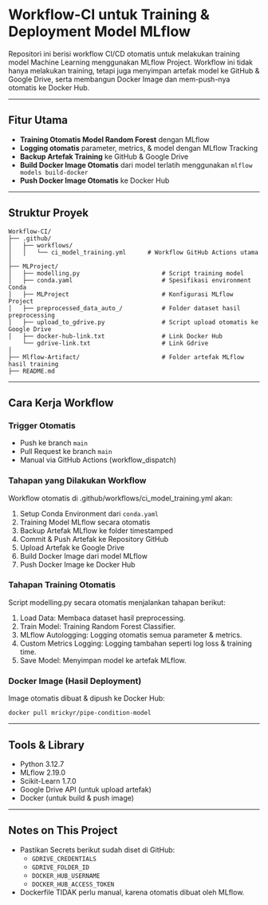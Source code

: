 # Workflow-CI untuk Training & Deployment Model MLflow

Repositori ini berisi workflow CI/CD otomatis untuk melakukan training model Machine Learning menggunakan MLflow Project. Workflow ini tidak hanya melakukan training, tetapi juga menyimpan artefak model ke GitHub & Google Drive, serta membangun Docker Image dan mem-push-nya otomatis ke Docker Hub.

---
## Fitur Utama

- **Training Otomatis Model Random Forest** dengan MLflow
- **Logging otomatis** parameter, metrics, & model dengan MLflow Tracking
- **Backup Artefak Training** ke GitHub & Google Drive
- **Build Docker Image Otomatis** dari model terlatih menggunakan `mlflow models build-docker`
- **Push Docker Image Otomatis** ke Docker Hub

---
## Struktur Proyek

```
Workflow-CI/
├── .github/
│   ├── workflows/
│   │   └── ci_model_training.yml      # Workflow GitHub Actions utama
│
├── MLProject/
│   ├── modelling.py                       # Script training model
│   ├── conda.yaml                         # Spesifikasi environment Conda
│   ├── MLProject                          # Konfigurasi MLflow Project
│   ├── preprocessed_data_auto_/           # Folder dataset hasil preprocessing
│   ├── upload_to_gdrive.py                # Script upload otomatis ke Google Drive
│   ├── docker-hub-link.txt                # Link Docker Hub
    └── gdrive-link.txt                    # Link Gdrive
│
├── Mlflow-Artifact/                       # Folder artefak MLflow hasil training
├── README.md                             
```

---
## Cara Kerja Workflow

### Trigger Otomatis

- Push ke branch `main`
- Pull Request ke branch `main`
- Manual via GitHub Actions (workflow\_dispatch)

### Tahapan yang Dilakukan Workflow
Workflow otomatis di .github/workflows/ci_model_training.yml akan:
1. Setup Conda Environment dari `conda.yaml`
2. Training Model MLflow secara otomatis
3. Backup Artefak MLflow ke folder timestamped
4. Commit & Push Artefak ke Repository GitHub
5. Upload Artefak ke Google Drive
6. Build Docker Image dari model MLflow
7. Push Docker Image ke Docker Hub

### Tahapan Training Otomatis
Script modelling.py secara otomatis menjalankan tahapan berikut:
1. Load Data: Membaca dataset hasil preprocessing.
2. Train Model: Training Random Forest Classifier.
3. MLflow Autologging: Logging otomatis semua parameter & metrics.
4. Custom Metrics Logging: Logging tambahan seperti log loss & training time.
5. Save Model: Menyimpan model ke artefak MLflow.

### Docker Image (Hasil Deployment)
Image otomatis dibuat & dipush ke Docker Hub:
```
docker pull mrickyr/pipe-condition-model
```

---
## Tools & Library
- Python 3.12.7
- MLflow 2.19.0
- Scikit-Learn 1.7.0
- Google Drive API (untuk upload artefak)
- Docker (untuk build & push image)

---
## Notes on This Project
- Pastikan Secrets berikut sudah diset di GitHub:
  - `GDRIVE_CREDENTIALS`
  - `GDRIVE_FOLDER_ID`
  - `DOCKER_HUB_USERNAME`
  - `DOCKER_HUB_ACCESS_TOKEN`
- Dockerfile TIDAK perlu manual, karena otomatis dibuat oleh MLflow.
